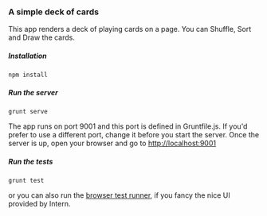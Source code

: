 ### A simple deck of cards

This app renders a deck of playing cards on a page. You can Shuffle, Sort and Draw the cards.

##### Installation
    npm install

##### Run the server
    grunt serve

  The app runs on port 9001 and this port is defined in Gruntfile.js. If you'd prefer to use a different port, change it before you start the server. Once the server is up, open your browser and go to [http://localhost:9001](http://localhost:9001)

##### Run the tests 
    grunt test
  
 or you can also run the [browser test runner](http://localhost:9001/node_modules/intern/client.html?config=tests/intern), if you fancy the nice UI provided by Intern.
   

